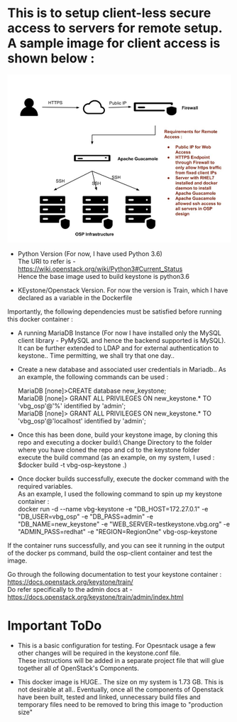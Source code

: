 # This is to setup client-less secure access to servers for remote setup. A sample image for client access is shown below :

![Client Remote Access](images/remote_access.jpg)

* Python Version (For now, I have used Python 3.6)\
  The URI to refer is - https://wiki.openstack.org/wiki/Python3#Current_Status  \
  Hence the base image used to build keystone is python3.6

* KEystone/Openstack Version. For now the version is Train, which I have declared as a variable in the Dockerfile

Importantly, the following dependencies must be satisfied before running this docker container :

* A running MariaDB Instance (For now I have installed only the MySQL client library - PyMySQL and hence the backend supported is MySQL). It can be further extended to LDAP and for external authentication to keystone.. Time permitting, we shall try that one day..

* Create a new database and associated user credentials in Mariadb.. As an example, the following commands can be used :

   MariaDB [none]>CREATE database new_keystone;\
   MariaDB [none]> GRANT ALL PRIVILEGES ON new_keystone.* TO 'vbg_osp'@'%' identified by 'admin';\
   MariaDB [none]> GRANT ALL PRIVILEGES ON new_keystone.* TO 'vbg_osp'@'localhost' identified by 'admin';

* Once this has been done, build your keystone image, by cloning this repo and executing a docker build:\ 
   Change Directory to the folder where you have cloned the repo and cd  to the keystone folder\
   execute the build command (as an example, on my system, I used : $docker build -t vbg-osp-keystone .)

* Once docker builds successfully, execute the docker command with the required variables.\
  As an example, I used the following command to spin up my keystone container :\
  docker run -d --name vbg-keystone  -e "DB_HOST=172.27.0.1" -e "DB_USER=vbg_osp" -e "DB_PASS=admin" -e "DB_NAME=new_keystone" -e "WEB_SERVER=testkeystone.vbg.org" -e "ADMIN_PASS=redhat" -e "REGION=RegionOne" vbg-osp-keystone


If the container runs successfully, and you can see it running in the output of the docker ps command, build the osp-client container and test the image.

Go through the following documentation to test your keystone container : https://docs.openstack.org/keystone/train/ \
Do refer specifically to the admin docs at - https://docs.openstack.org/keystone/train/admin/index.html

# Important ToDo

* This is a basic configuration for testing. For Opesntack usage a few other changes will be required in the keystone.conf file.\
  These instructions will be added in a separate project file that will glue together all of OpenStack's Components.

* This docker image is HUGE.. The size on my system is 1.73 GB. This is not desirable at all.. Eventually, once all the components of Openstack have been built, tested and linked, unnecessary build files and temporary files need to be removed to bring this image to "production size"
